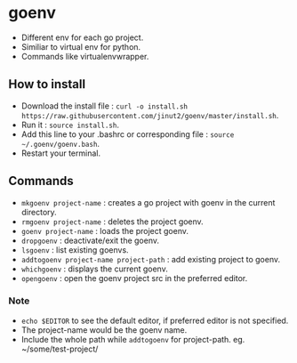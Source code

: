 # goenv
* Different env for each go project.
* Similiar to virtual env for python.
* Commands like virtualenvwrapper.

## How to install
* Download the install file : `curl -o install.sh https://raw.githubusercontent.com/jinut2/goenv/master/install.sh`.
* Run it : `source install.sh`.
* Add this line to your .bashrc or corresponding file : `source ~/.goenv/goenv.bash`.
* Restart your terminal.

## Commands
* `mkgoenv project-name`                 : creates a go project with goenv in the current directory.
* `rmgoenv project-name`                 : deletes the project goenv.
* `goenv project-name`                   : loads the project goenv.
* `dropgoenv`                            : deactivate/exit the goenv.
* `lsgoenv`                              : list existing goenvs.
* `addtogoenv project-name project-path` : add existing project to goenv.
* `whichgoenv`                           : displays the current goenv.
* `opengoenv`                            : open the goenv project src in the preferred editor.

### Note
* `echo $EDITOR` to see the default editor, if preferred editor is not specified.
* The project-name would be the goenv name.
* Include the whole path while `addtogoenv` for project-path. eg. ~/some/test-project/
